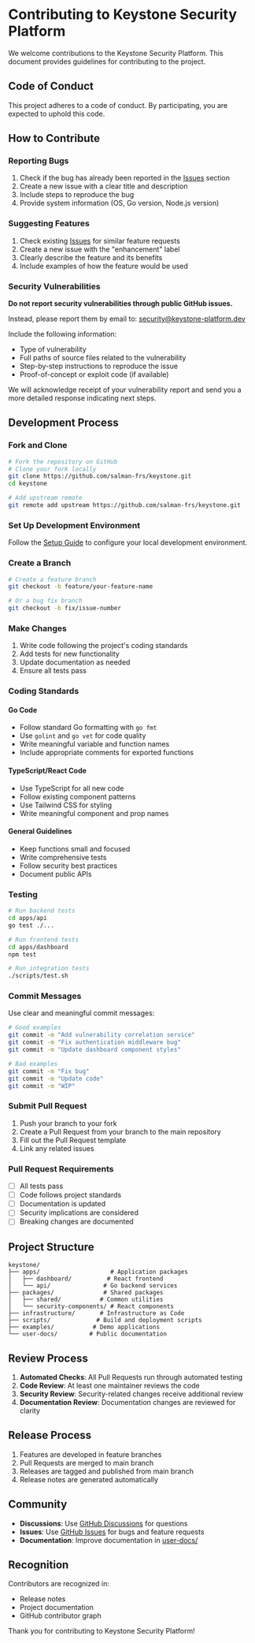 # Contributing to Keystone Security Platform

We welcome contributions to the Keystone Security Platform. This document provides guidelines for contributing to the project.

## Code of Conduct

This project adheres to a code of conduct. By participating, you are expected to uphold this code.

## How to Contribute

### Reporting Bugs

1. Check if the bug has already been reported in the [Issues](../../issues) section
2. Create a new issue with a clear title and description
3. Include steps to reproduce the bug
4. Provide system information (OS, Go version, Node.js version)

### Suggesting Features

1. Check existing [Issues](../../issues) for similar feature requests
2. Create a new issue with the "enhancement" label
3. Clearly describe the feature and its benefits
4. Include examples of how the feature would be used

### Security Vulnerabilities

**Do not report security vulnerabilities through public GitHub issues.**

Instead, please report them by email to: security@keystone-platform.dev

Include the following information:
- Type of vulnerability
- Full paths of source files related to the vulnerability
- Step-by-step instructions to reproduce the issue
- Proof-of-concept or exploit code (if available)

We will acknowledge receipt of your vulnerability report and send you a more detailed response indicating next steps.

## Development Process

### Fork and Clone

```bash
# Fork the repository on GitHub
# Clone your fork locally
git clone https://github.com/salman-frs/keystone.git
cd keystone

# Add upstream remote
git remote add upstream https://github.com/salman-frs/keystone.git
```

### Set Up Development Environment

Follow the [Setup Guide](user-docs/setup.md) to configure your local development environment.

### Create a Branch

```bash
# Create a feature branch
git checkout -b feature/your-feature-name

# Or a bug fix branch
git checkout -b fix/issue-number
```

### Make Changes

1. Write code following the project's coding standards
2. Add tests for new functionality
3. Update documentation as needed
4. Ensure all tests pass

### Coding Standards

#### Go Code
- Follow standard Go formatting with `go fmt`
- Use `golint` and `go vet` for code quality
- Write meaningful variable and function names
- Include appropriate comments for exported functions

#### TypeScript/React Code
- Use TypeScript for all new code
- Follow existing component patterns
- Use Tailwind CSS for styling
- Write meaningful component and prop names

#### General Guidelines
- Keep functions small and focused
- Write comprehensive tests
- Follow security best practices
- Document public APIs

### Testing

```bash
# Run backend tests
cd apps/api
go test ./...

# Run frontend tests
cd apps/dashboard
npm test

# Run integration tests
./scripts/test.sh
```

### Commit Messages

Use clear and meaningful commit messages:

```bash
# Good examples
git commit -m "Add vulnerability correlation service"
git commit -m "Fix authentication middleware bug"
git commit -m "Update dashboard component styles"

# Bad examples
git commit -m "Fix bug"
git commit -m "Update code"
git commit -m "WIP"
```

### Submit Pull Request

1. Push your branch to your fork
2. Create a Pull Request from your branch to the main repository
3. Fill out the Pull Request template
4. Link any related issues

### Pull Request Requirements

- [ ] All tests pass
- [ ] Code follows project standards
- [ ] Documentation is updated
- [ ] Security implications are considered
- [ ] Breaking changes are documented

## Project Structure

```
keystone/
├── apps/                    # Application packages
│   ├── dashboard/          # React frontend
│   └── api/               # Go backend services
├── packages/              # Shared packages
│   ├── shared/           # Common utilities
│   └── security-components/ # React components
├── infrastructure/       # Infrastructure as Code
├── scripts/             # Build and deployment scripts
├── examples/           # Demo applications
└── user-docs/         # Public documentation
```

## Review Process

1. **Automated Checks**: All Pull Requests run through automated testing
2. **Code Review**: At least one maintainer reviews the code
3. **Security Review**: Security-related changes receive additional review
4. **Documentation Review**: Documentation changes are reviewed for clarity

## Release Process

1. Features are developed in feature branches
2. Pull Requests are merged to main branch
3. Releases are tagged and published from main branch
4. Release notes are generated automatically

## Community

- **Discussions**: Use [GitHub Discussions](../../discussions) for questions
- **Issues**: Use [GitHub Issues](../../issues) for bugs and feature requests
- **Documentation**: Improve documentation in [user-docs/](user-docs/)

## Recognition

Contributors are recognized in:
- Release notes
- Project documentation
- GitHub contributor graph

Thank you for contributing to Keystone Security Platform!